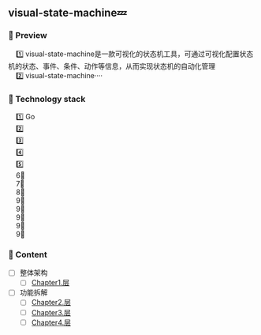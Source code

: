 ## visual-state-machine💤

### 📌 Preview
        1️⃣ visual-state-machine是一款可视化的状态机工具，可通过可视化配置状态机的状态、事件、条件、动作等信息，从而实现状态机的自动化管理
        
        2️⃣ visual-state-machine····

### 📌 Technology stack
        1️⃣ Go
        
        2️⃣ 
        
        3️⃣ 
        
        4️⃣ 
        
        5️⃣ 
       
        6⃣️ 
       
        7⃣️ 
       
        8⃣️ 
       
        9⃣️️ 
       
        9⃣️️ 
       
        9⃣️️ 
       
        9⃣️ 
       
        9⃣️ 
### 📌 Content 
- [ ] 整体架构
    - [ ] [Chapter1.层](https://github.com/zhangz1w3nCode/RedisNote/blob/main/%E5%BC%95%E8%A8%80/%E7%AC%AC1%E7%AB%A0-%E5%BC%95%E8%A8%80%F0%9F%92%AC.md)
- [ ] 功能拆解
    - [ ] [Chapter2.层](https://github.com/zhangz1w3nCode/RedisNote/blob/main/%E7%AC%AC%E4%B8%80%E9%83%A8%E5%88%86%20%E6%95%B0%E6%8D%AE%E7%BB%93%E6%9E%84%E4%B8%8E%E5%AF%B9%E8%B1%A1/第2章-简单动态字符串📌.md)
    - [ ] [Chapter3.层](https://github.com/zhangz1w3nCode/RedisNote/blob/main/%E7%AC%AC%E4%B8%80%E9%83%A8%E5%88%86%20%E6%95%B0%E6%8D%AE%E7%BB%93%E6%9E%84%E4%B8%8E%E5%AF%B9%E8%B1%A1/第3章-链表📌.md)
    - [ ] [Chapter4.层](https://github.com/zhangz1w3nCode/RedisNote/blob/main/%E7%AC%AC%E4%B8%80%E9%83%A8%E5%88%86%20%E6%95%B0%E6%8D%AE%E7%BB%93%E6%9E%84%E4%B8%8E%E5%AF%B9%E8%B1%A1/%E7%AC%AC4%E7%AB%A0-%E5%AD%97%E5%85%B8%F0%9F%93%8C.md)